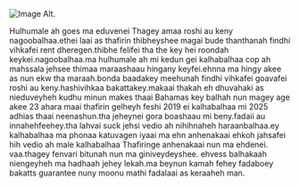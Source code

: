 ![Image Alt](![Image](https://github.com/user-attachments/assets/82ee883f-e4cc-4137-9500-3f53b376777b)).





Hulhumale ah goes ma eduvenei Thagey amaa 
roshi au keny nagoobalhaa.ethei laai as thafirin
thibheyshee magai bude thanthanah findhi vihkafei
rent dheregen.thibhe felifei tha the key
hei roondah keykei.nagoobalhaa.ma hulhumale ah
mi kedun gei kalhabalhaa cop ah mahssala jehsee
thimaa maraashaau hingany keyfei.ehnna ma hingy akee
as nun ekw tha maraah.bonda baadakey meehunah
findhi vihkafei goavafei roshi au keny.hashivihkaa
bakattakey.makaai thakah eh dhuvahaki as nieduveyheh
kudhu minun makes thaai Bahamas key balhah nun
magey age akee 23 ahara maai thafirin gelheyh
feshi 2019 ei kalhabalhaa mi 2025 
adhias thaai neenashun.tha jeheynei gora boashaau
mi beny.fadaii au innahehfeehey.tha lahvai suck jehsi vedio
ah nihihnaheh haraanbalhaa.ey kalhabalhaa ma phonaa katuvagen
iyaai ma ehn anhenakaai ehkoh jahsafei hih vedio ah 
male kalhabalhaa Thafiringe anhenakaai nun ma ehdenei.
vaa.thagey fenvari bitunah nun ma giniveydeyshee.
ehvess balhakaah niengeyheh ma hadhaah jehey
lekah.ma beynun kamah fehey fadaboey bakatts 
guarantee nuny moonu mathi fadalaai as keraaheh
man.
